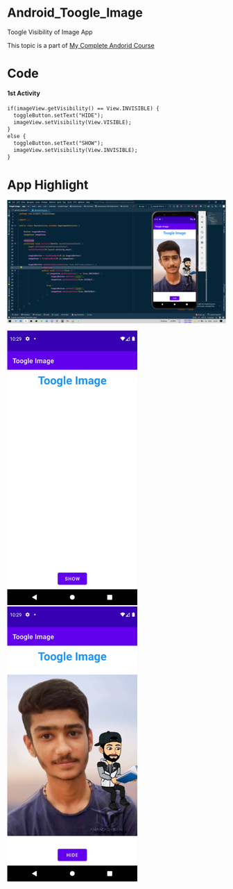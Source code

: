# Android_Toogle_Image
Toogle Visibility of Image App

This topic is a part of [My Complete Andorid Course](https://github.com/ananddasani/Android_Apps)

# Code

#### 1st Activity 
```
if(imageView.getVisibility() == View.INVISIBLE) {
  toggleButton.setText("HIDE");
  imageView.setVisibility(View.VISIBLE);
}
else {
  toggleButton.setText("SHOW");
  imageView.setVisibility(View.INVISIBLE);
}
```

# App Highlight

<img src="app_images/Toggle Image Code.png" width="1000" /><br>

<img src="app_images/Toggle Image App1.png" width="300" /> <img src="app_images/Toggle Image App2.png" width="300" /><br>
